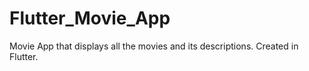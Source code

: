 # Flutter_Movie_App
Movie App that displays all the movies and its descriptions. Created in Flutter.
